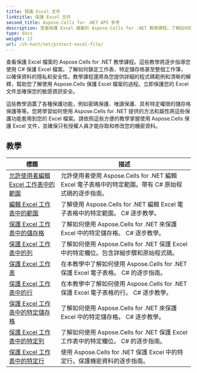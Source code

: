 ```yaml
---
title: 保護 Excel 文件
linktitle: 保護 Excel 文件
second_title: Aspose.Cells for .NET API 參考
description: 查看保護 Excel 檔案的 Aspose.Cells for .NET 教學課程。了解如何使用 C# 保護您的機密資料。
type: docs
weight: 13
url: /zh-hant/net/protect-excel-file/
---
```

查看保護 Excel 檔案的 Aspose.Cells for .NET 教學課程。這些教學將逐步指導您使用 C# 保護 Excel 檔案。了解如何鎖定工作表、特定儲存格甚至整個工作簿，以確保資料的隱私和安全性。教學課程還將為您提供詳細的程式碼範例和清晰的解釋，幫助您了解使用 Aspose.Cells 保護 Excel 檔案的過程。立即保護您的 Excel 文件並確保您的敏感資訊安全。

這些教學涵蓋了各種保護功能，例如密碼保護、唯讀保護、具有特定權限的儲存格保護等等。您將學習如何使用 Aspose.Cells for .NET 提供的方法和屬性將這些保護功能套用到您的 Excel 檔案。請依照這些方便的教學掌握使用 Aspose.Cells 保護 Excel 文件，並確保只有授權人員才能存取和修改您的機密資料。

## 教學 
| 標題 | 描述 |
| --- | --- |
| [允許使用者編輯 Excel 工作表中的範圍](./allow-user-to-edit-ranges-in-excel-worksheet/) | 允許使用者使用 Aspose.Cells for .NET 編輯 Excel 電子表格中的特定範圍。帶有 C# 原始程式碼的逐步指南。 |  
| [編輯 Excel 工作表中的範圍](./edit-ranges-in-excel-worksheet/) | 了解使用 Aspose.Cells for .NET 編輯 Excel 電子表格中的特定範圍。 C# 逐步教學。 |  
| [保護 Excel 工作表中的儲存格](./protect-cells-in-excel-worksheet/) | 了解如何使用 Aspose.Cells for .NET 來保護 Excel 中的特定儲存格。 C# 逐步教學。 |  
| [保護 Excel 工作表中的列](./protect-column-in-excel-worksheet/) | 了解如何使用 Aspose.Cells for .NET 保護 Excel 中的特定欄位。包含詳細步驟和原始程式碼。 |  
| [保護 Excel 工作表](./protect-excel-worksheet/) | 在本教學中了解如何使用 Aspose.Cells for .NET 保護 Excel 電子表格。 C# 的逐步指南。 |  
| [保護 Excel 工作表中的行](./protect-row-in-excel-worksheet/) | 在本教學中了解如何使用 Aspose.Cells for .NET 保護 Excel 電子表格的行。 C# 逐步教學。 |  
| [保護 Excel 工作表中的特定儲存格](./protect-specific-cells-in-a-excel-worksheet/) | 了解如何使用 Aspose.Cells for .NET 來保護 Excel 中的特定儲存格。 C# 逐步教學。 |  
| [保護 Excel 工作表中的特定列](./protect-specific-column-in-excel-worksheet/) | 了解如何使用 Aspose.Cells for .NET 保護 Excel 工作表中的特定欄位。 C# 的逐步指南。 |  
| [保護 Excel 工作表中的特定行](./protect-specific-row-in-excel-worksheet/) | 使用 Aspose.Cells for .NET 保護 Excel 中的特定行。保護機密資料的逐步指南。 |  